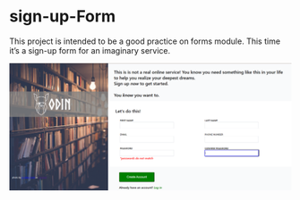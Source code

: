 # sign-up-Form
This project is intended to be a good practice on forms module. This time it’s a sign-up form for an imaginary service.


![photo for the form](./project-assets/Screenshot%202024-02-11%20030512.png)
